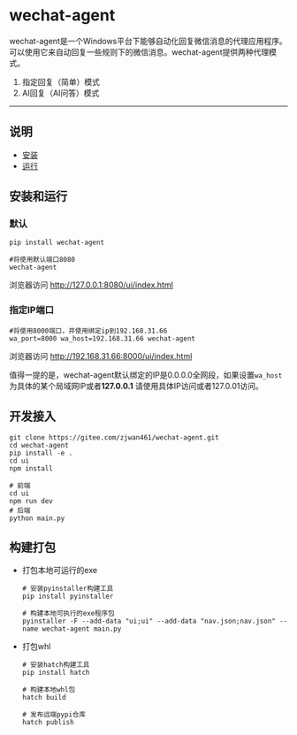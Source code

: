# wechat-agent

wechat-agent是一个Windows平台下能够自动化回复微信消息的代理应用程序。可以使用它来自动回复一些规则下的微信消息。wechat-agent提供两种代理模式。
1. 指定回复（简单）模式
2. AI回复（AI问答）模式

-----

## 说明

- [安装](#安装)
- [运行](#运行)

## 安装和运行

### 默认

```shell
pip install wechat-agent

#将使用默认端口8080
wechat-agent
```
浏览器访问 http://127.0.0.1:8080/ui/index.html

### 指定IP端口

```shell
#将使用8000端口，并使用绑定ip到192.168.31.66
wa_port=8000 wa_host=192.168.31.66 wechat-agent
```
浏览器访问 http://192.168.31.66:8000/ui/index.html

值得一提的是，wechat-agent默认绑定的IP是0.0.0.0全网段，如果设置`wa_host`为具体的某个局域网IP或者**127.0.0.1** 请使用具体IP访问或者127.0.01访问。

## 开发接入

```shell
git clone https://gitee.com/zjwan461/wechat-agent.git
cd wechat-agent
pip install -e .
cd ui
npm install

# 前端
cd ui
npm run dev
# 后端
python main.py
```
## 构建打包
- 打包本地可运行的exe

    ```shell
    # 安装pyinstaller构建工具
    pip install pyinstaller

    # 构建本地可执行的exe程序包
    pyinstaller -F --add-data "ui;ui" --add-data "nav.json;nav.json" --name wechat-agent main.py
    ```
- 打包whl

    ```shell
    # 安装hatch构建工具
    pip install hatch

    # 构建本地whl包
    hatch build

    # 发布远端pypi仓库
    hatch publish
    ```
